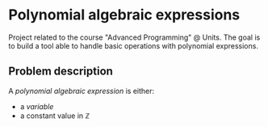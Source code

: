 # Polynomial algebraic expressions
Project related to the course "Advanced Programming" @ Units. The goal is to build a tool able to handle basic operations with polynomial expressions.

## Problem description
A *polynomial algebraic expression* is either:
- a *variable*
- a constant value in $\mathbb{Z}$

